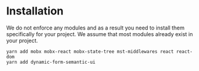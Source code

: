 # Installation

We do not enforce any modules and as a result you need to install them specifically for your project. We assume that most modules already exist in your project.

```
yarn add mobx mobx-react mobx-state-tree mst-middlewares react react-dom
yarn add dynamic-form-semantic-ui
```
